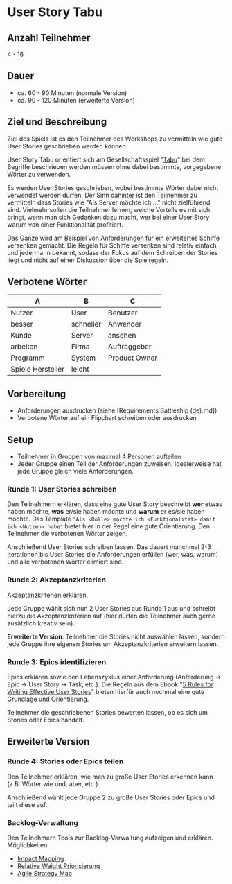# User Story Tabu

## Anzahl Teilnehmer
4 - 16

## Dauer
- ca. 60 - 90 Minuten (normale Version)
- ca. 90 - 120 Minuten (erweiterte Version)

## Ziel und Beschreibung
Ziel des Spiels ist es den Teilnehmer des Workshops zu vermitteln wie gute User Stories geschrieben werden können.

User Story Tabu orientiert sich am Gesellschaftsspiel "[Tabu](http://www.amazon.de/Hasbro-04199100-Tabu-XXL/dp/B000I1TDA4/ref=sr_1_1?ie=UTF8&qid=1436443815&sr=8-1&keywords=tabu)" bei dem Begriffe beschrieben werden müssen ohne dabei bestimmte, vorgegebene Wörter zu verwenden.

Es werden User Stories geschrieben, wobei bestimmte Wörter dabei nicht verwendet werden dürfen. Der Sinn dahinter ist den Teilnehmer zu vermitteln dass Stories wie "Als Server möchte ich ..." nicht zielführend sind. Vielmehr sollen die Teilnehmer lernen, welche Vorteile es mit sich bringt, wenn man sich Gedanken dazu macht, wer bei einer User Story warum von einer Funktionalität profitiert.

Das Ganze wird am Beispiel von Anforderungen für ein erweitertes Schiffe versenken gemacht. Die Regeln für Schiffe versenken sind relativ einfach und jedermann bekannt, sodass der Fokus auf dem Schreiben der Stories liegt und nicht auf einer Diskussion über die Spielregeln.

## Verbotene Wörter

| A   | B   |  C  |
| --- | --- | --- |
| Nutzer | User | Benutzer |
| besser | schneller | Anwender |
| Kunde | Server | ansehen |
| arbeiten | Firma | Auftraggeber |
| Programm | System | Product Owner |
| Spiele Hersteller | leicht |

## Vorbereitung
- Anforderungen ausdrucken (siehe [Requirements Battleship (de).md])
- Verbotene Wörter auf ein Flipchart schreiben oder ausdrucken

## Setup
- Teilnehmer in Gruppen von maximal 4 Personen aufteilen
- Jeder Gruppe einen Teil der Anforderungen zuweisen. Idealerweise hat jede Gruppe gleich viele Anforderungen.

### Runde 1: User Stories schreiben
Den Teilnehmern erklären, dass eine gute User Story beschreibt **wer** etwas haben möchte, **was** er/sie haben möchte und **warum** er es/sie haben möchte. Das Template ``"Als <Rolle> möchte ich <Funktionalität> damit ich <Nutzen> habe"`` bietet hier in der Regel eine gute Orientierung. Den Teilnehmer die verbotenen Wörter zeigen.

Anschließend User Stories schreiben lassen. Das dauert manchmal 2-3 Iterationen bis User Stories die Anforderungen erfüllen (wer, was, warum) und alle verbotenen Wörter elimiert sind.

### Runde 2: Akzeptanzkriterien
Akzeptanzkriterien erklären.

Jede Gruppe wählt sich nun 2 User Stories aus Runde 1 aus und schreibt hierzu die Akzeptanzkriterien auf (hier dürfen die Teilnehmer auch gerne zusätzlich kreativ sein).

**Erweiterte Version**: Teilnehmer die Stories nicht auswählen lassen, sondern jede Gruppe ihre eigenen Stories um  Akzeptanzkriterien erweitern lassen.

### Runde 3: Epics identifizieren
Epics erklären sowie den Lebenszyklus einer Anforderung (Anforderung -> Epic -> User Story -> Task, etc.). Die Regeln aus dem Ebook "[5 Rules for Writing Effective User Stories](http://www.amazon.de/Rules-Writing-Effective-Stories-English-ebook/dp/B00E8IRUDK/ref=sr_1_1?ie=UTF8&qid=1436445772&sr=8-1&keywords=5+rules+for+writing+effective+user+stories)" bieten hierfür auch nochmal eine gute Grundlage und Orientierung.

Teilnehmer die geschriebenen Stories bewerten lassen, ob es sich um Stories oder Epics handelt.


## Erweiterte Version
### Runde 4: Stories oder Epics teilen
Den Teilnehmer erklären, wie man zu große User Stories erkennen kann (z.B. Wörter wie und, aber, etc.)

Anschließend wählt jede Gruppe 2 zu große User Stories oder Epics und teilt diese auf.

### Backlog-Verwaltung
Den Teilnehmern Tools zur Backlog-Verwaltung aufzeigen und erklären. Möglichkeiten:

- [Impact Mapping](http://www.amazon.de/Impact-Mapping-Software-Products-Projects/dp/0955683645/ref=sr_1_1?ie=UTF8&qid=1436446025&sr=8-1&keywords=impact+mapping)
- [Relative Weight Priorisierung](http://www.prowareness.de/wp-content/uploads/2014/10/Priorisierung_im_Product_Backlog.pdf)
- [Agile Strategy Map](http://www.agile42.com/en/agile-transition/agile-strategy-map/)